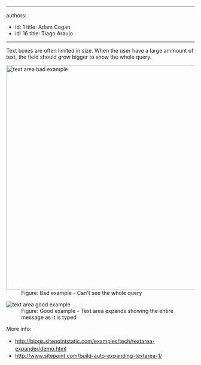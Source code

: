 

---
authors:
  - id: 1
    title: Adam Cogan
  - id: 16
    title: Tiago Araujo
---




<span class='intro'> <p>Text boxes are often limited in size. When the user have a large ammount of text, the field should&#160;grow bigger to show the whole query.</p> </span>

<dl class="badImage"><dt>
      <img src="/PublishingImages/textarea-small-bad.png" alt="text area bad example" style="width&#58;600px;" />
   </dt><dd>Figure&#58; Bad example - Can't see the whole query</dd></dl><dl class="goodImage"><dt>
      <img src="/PublishingImages/textarea-big-good.png" alt="text area good example" />
   </dt><dd>Figure&#58; Good example - Text area expands showing the entire message&#160;as it&#160;is typed</dd></dl><p class="p1">More info&#58;</p><ul class="p2"><li> 
      <a href="http&#58;//blogs.sitepointstatic.com/examples/tech/textarea-expander/demo.html" target="_blank" style="line-height&#58;1.6;">
         <span class="s2">http&#58;//blogs.sitepointstatic.com/examples/tech/textarea-expander/demo.html</span></a><br></li><li> 
      <a href="http&#58;//www.sitepoint.com/build-auto-expanding-textarea-1/" target="_blank" style="line-height&#58;1.6;">
         <span class="s2">http&#58;//www.sitepoint.com/build-auto-expanding-textarea-1/</span></a><br></li></ul>


